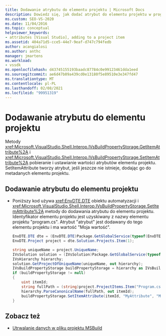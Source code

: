 ```yaml
---
title: Dodawanie atrybutu do elementu projektu | Microsoft Docs
description: Dowiedz się, jak dodać atrybut do elementu projektu w programie Visual Studio przy użyciu metod międzyoperacyjnych Shell getitemattribute i SetItemAttribute.
ms.custom: SEO-VS-2020
ms.date: 11/04/2016
ms.topic: conceptual
helpviewer_keywords:
- attributes [Visual Studio], adding to a project item
ms.assetid: 404a71d5-cce5-44e7-9eaf-d747c794fedb
author: acangialosi
ms.author: anthc
manager: jmartens
ms.workload:
- vssdk
ms.openlocfilehash: d43745155193baadc87784c0e99123461dda1eed
ms.sourcegitcommit: ae6d47b09a439cd0e13180f5e89510e3e347fd47
ms.translationtype: MT
ms.contentlocale: pl-PL
ms.lasthandoff: 02/08/2021
ms.locfileid: "99951319"
---
```

# <a name="add-an-attribute-to-a-project-item"></a>Dodawanie atrybutu do elementu projektu
Metody <xref:Microsoft.VisualStudio.Shell.Interop.IVsBuildPropertyStorage.GetItemAttribute%2A> i <xref:Microsoft.VisualStudio.Shell.Interop.IVsBuildPropertyStorage.SetItemAttribute%2A> pobieranie i ustawianie wartości atrybutów elementu projektu. SetItemAttribute tworzy atrybut, jeśli jeszcze nie istnieje, dodając go do metadanych elementu projektu.

## <a name="add-an-attribute-to-a-project-item"></a>Dodawanie atrybutu do elementu projektu

- Poniższy kod używa <xref:EnvDTE.DTE> obiektu automatyzacji i <xref:Microsoft.VisualStudio.Shell.Interop.IVsBuildPropertyStorage.SetItemAttribute%2A> metody do dodawania atrybutu do elementu projektu. Identyfikator elementu projektu jest uzyskiwany z nazwy elementu projektu "program.cs". Atrybut "atrybut" jest dodawany do tego elementu projektu i ma wartość "Moja wartość".

    ```csharp
    EnvDTE.DTE dte = (EnvDTE.DTE)Package.GetGlobalService(typeof(EnvDTE.DTE));
    EnvDTE.Project project = dte.Solution.Projects.Item(1);

    string uniqueName = project.UniqueName;
    IVsSolution solution = (IVsSolution)Package.GetGlobalService(typeof(SVsSolution));
    IVsHierarchy hierarchy;
    solution.GetProjectOfUniqueName(uniqueName, out hierarchy);
    IVsBuildPropertyStorage buildPropertyStorage = hierarchy as IVsBuildPropertyStorage;
    if (buildPropertyStorage != null)
    {
        uint itemId;
        string fullPath = (string)project.ProjectItems.Item("Program.cs").Properties.Item("FullPath").Value;
        hierarchy.ParseCanonicalName(fullPath, out itemId);
        buildPropertyStorage.SetItemAttribute(itemId, "MyAttribute", "MyValue");
    }

    ```

## <a name="see-also"></a>Zobacz też
- [Utrwalanie danych w pliku projektu MSBuild](../extensibility/internals/persisting-data-in-the-msbuild-project-file.md)
